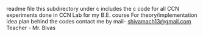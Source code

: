 readme file
this subdirectory under c includes the c code for all CCN experiments done in CCN Lab for my B.E. course
For theory/implementation idea plan behind the codes contact me by mail- shivamach13@gmail.com
Teacher - Mr. Bivas 